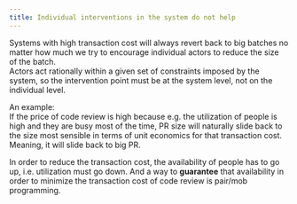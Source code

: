 ```yaml
---
title: Individual interventions in the system do not help
---
```



Systems with high transaction cost will always revert back to big batches no matter how much we try to encourage individual actors to reduce the size of the batch.  
Actors act rationally within a given set of constraints imposed by the system, so the intervention point must be at the system level, not on the individual level.

An example:  
If the price of code review is high because e.g. the utilization of people is high and they are busy most of the time, PR size will naturally slide back to the size most sensible in terms of unit economics for that transaction cost. Meaning, it will slide back to big PR.

In order to reduce the transaction cost, the availability of people has to go up, i.e. utilization must go down. And a way to __guarantee__ that availability in order to minimize the transaction cost of code review is pair/mob programming.
